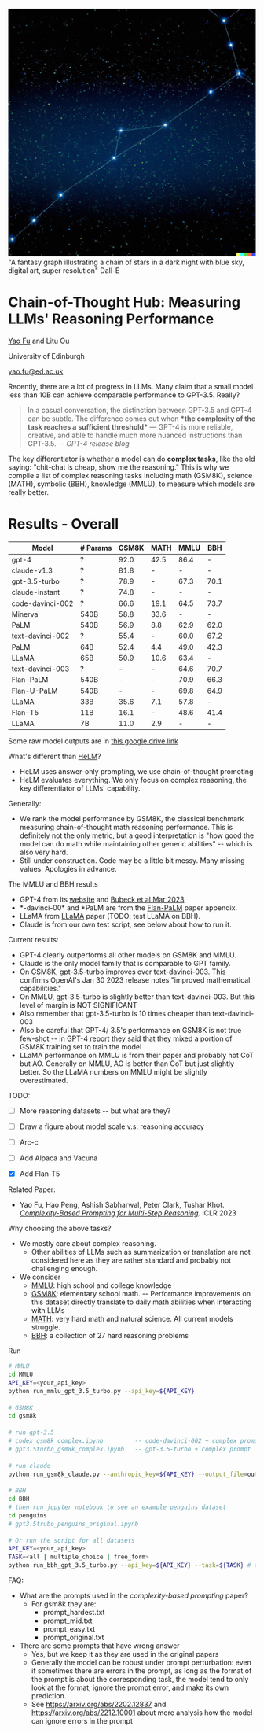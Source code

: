 
![Title](resources/title.png)
"A fantasy graph illustrating a chain of stars in a dark night with blue sky, digital art, super resolution" Dall-E


# Chain-of-Thought Hub: Measuring LLMs' Reasoning Performance

[Yao Fu](https://franxyao.github.io/) and Litu Ou

University of Edinburgh

yao.fu@ed.ac.uk

Recently, there are a lot of progress in LLMs. Many claim that a small model less than 10B can achieve comparable performance to GPT-3.5. Really? 

> In a casual conversation, the distinction between GPT-3.5 and GPT-4 can be subtle. The difference comes out when **\*the complexity of the task reaches a sufficient threshold\*** — GPT-4 is more reliable, creative, and able to handle much more nuanced instructions than GPT-3.5.  --  *GPT-4 release blog*

The key differentiator is whether a model can do **complex tasks**, like the old saying: "chit-chat is cheap, show me the reasoning." This is why we compile a list of complex reasoning tasks including math (GSM8K), science (MATH), symbolic (BBH), knowledge (MMLU), to measure which models are really better. 




# Results - Overall

| Model            | \# Params | GSM8K | MATH | MMLU | BBH  | 
| ----             | --------- | ----- | ---- | ---- | ---  | 
| gpt-4            | ?         | 92.0  | 42.5 | 86.4 | -    | 
| claude-v1.3      | ?         | 81.8  | -    | -    | -    |
| gpt-3.5-turbo    | ?         | 78.9  | -    | 67.3 | 70.1 | 
| claude-instant   | ?         | 74.8  | -    | -    | -    |
| code-davinci-002 | ?         | 66.6  | 19.1 | 64.5 | 73.7 | 
| Minerva          | 540B      | 58.8  | 33.6 | -    | -    | 
| PaLM             | 540B      | 56.9  | 8.8  | 62.9 | 62.0 |
| text-davinci-002 | ?         | 55.4  | -    | 60.0 | 67.2 |
| PaLM             | 64B       | 52.4  | 4.4  | 49.0 | 42.3 |
| LLaMA            | 65B       | 50.9  | 10.6 | 63.4 | -  |
| text-davinci-003 | ?         | -     | -    | 64.6 | 70.7 | 
| Flan-PaLM        | 540B      | -     | -    | 70.9 | 66.3 | 
| Flan-U-PaLM      | 540B      | -     | -    | 69.8 | 64.9 | 
| LLaMA            | 33B       | 35.6  | 7.1  | 57.8 | -    |
| Flan-T5          | 11B       | 16.1  | -    | 48.6 | 41.4 |
| LLaMA            | 7B        | 11.0  | 2.9  | -    | -    |

Some raw model outputs are in [this google drive link](https://drive.google.com/drive/folders/18Qz7AbSjUFqpa3uSkwG40riVXqjQl_pp)

What's different than [HeLM](https://crfm.stanford.edu/helm/latest/)? 
* HeLM uses answer-only prompting, we use chain-of-thought promoting
* HeLM evaluates everything. We only focus on complex reasoning, the key differentiator of LLMs' capability. 

Generally: 
* We rank the model performance by GSM8K, the classical benchmark measuring chain-of-thought math reasoning performance. This is definitely not the only metric, but a good interpretation is "how good the model can do math while maintaining other generic abilities" -- which is also very hard.
* Still under construction. Code may be a little bit messy. Many missing values. Apologies in advance. 

The MMLU and BBH results
* GPT-4 from its [website](https://openai.com/research/gpt-4) and [Bubeck et al Mar 2023](https://arxiv.org/abs/2303.12712)
* \*-davinci-00\* and \*PaLM are from the [Flan-PaLM](https://arxiv.org/abs/2210.11416) paper appendix. 
* LLaMA from [LLaMA](https://research.facebook.com/publications/llama-open-and-efficient-foundation-language-models/) paper (TODO: test LLaMA on BBH).
* Claude is from our own test script, see below about how to run it.

Current results:
* GPT-4 clearly outperforms all other models on GSM8K and MMLU.
* Claude is the only model family that is comparable to GPT family. 
* On GSM8K, gpt-3.5-turbo improves over text-davinci-003. This confirms OpenAI's Jan 30 2023 release notes "improved mathematical capabilities."
* On MMLU, gpt-3.5-turbo is slightly better than text-davinci-003. But this level of margin is NOT SIGNIFICANT
* Also remember that gpt-3.5-turbo is 10 times cheaper than text-davinci-003
* Also be careful that GPT-4/ 3.5's performance on GSM8K is not true few-shot -- in [GPT-4 report](https://cdn.openai.com/papers/gpt-4.pdf) they said that they mixed a portion of GSM8K training set to train the model
* LLaMA performance on MMLU is from their paper and probably not CoT but AO. Generally on MMLU, AO is better than CoT but just slightly better. So the LLaMA numbers on MMLU might be slightly overestimated.

TODO:
* [ ] More reasoning datasets -- but what are they? 
* [ ] Draw a figure about model scale v.s. reasoning accuracy 
* [ ] Arc-c
* [ ] Add Alpaca and Vacuna 
* [x] Add Flan-T5


Related Paper:
* Yao Fu, Hao Peng, Ashish Sabharwal, Peter Clark, Tushar Khot. [_Complexity-Based Prompting for Multi-Step Reasoning_](https://arxiv.org/abs/2210.00720). ICLR 2023



Why choosing the above tasks? 
* We mostly care about complex reasoning. 
  * Other abilities of LLMs such as summarization or translation are not considered here as they are rather standard and probably not challenging enough. 
* We consider
  * [MMLU](https://arxiv.org/abs/2210.11416): high school and college knowledge
  * [GSM8K](https://arxiv.org/abs/2201.11903): elementary school math. -- Performance improvements on this dataset directly translate to daily math abilities when interacting with LLMs
  * [MATH](https://arxiv.org/abs/2206.14858): very hard math and natural science. All current models struggle. 
  * [BBH](https://arxiv.org/abs/2210.09261): a collection of 27 hard reasoning problems


Run 
```sh
# MMLU
cd MMLU
API_KEY=<your_api_key>
python run_mmlu_gpt_3.5_turbo.py --api_key=${API_KEY}

# GSM8K
cd gsm8k 

# run gpt-3.5
# codex_gsm8k_complex.ipynb         -- code-davinci-002 + complex prompt
# gpt3.5turbo_gsm8k_complex.ipynb   -- gpt-3.5-turbo + complex prompt

# run claude
python run_gsm8k_claude.py --anthropic_key=${API_KEY} --output_file=outputs/gsm8k_claude_test.txt

# BBH
cd BBH
# then run jupyter notebook to see an example penguins dataset
cd penguins
# gpt3.5trubo_penguins_original.ipynb

# Or run the script for all datasets
API_KEY=<your_api_key>
TASK=<all | multiple_choice | free_form>
python run_bbh_gpt_3.5_turbo.py --api_key=${API_KEY} --task=${TASK} # task=all by default
```

FAQ:
* What are the prompts used in the _complexity-based prompting_ paper?
  * For gsm8k they are: 
    * prompt_hardest.txt
    * prompt_mid.txt 
    * prompt_easy.txt
    * prompt_original.txt
* There are some prompts that have wrong answer
  * Yes, but we keep it as they are used in the original papers
  * Generally the model can be robust under prompt perturbation: even if sometimes there are errors in the prompt, as long as the format of the prompt is about the corresponding task, the model tend to only look at the format, ignore the prompt error, and make its own prediction. 
  * See https://arxiv.org/abs/2202.12837 and https://arxiv.org/abs/2212.10001 about more analysis how the model can ignore errors in the prompt
